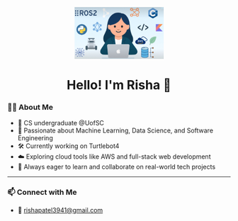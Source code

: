 <p align="center">
  <img src="Image.png" alt="Risha's banner" width="40%">
</p>

<h1 align="center">Hello! I'm Risha 👋</h1>

### 👩‍💻 About Me

- 🌟 CS undergraduate @UofSC  
- 🤖 Passionate about Machine Learning, Data Science, and Software Engineering  
- 🛠 Currently working on Turtlebot4   
- ☁️ Exploring cloud tools like AWS and full-stack web development  
- 🧠 Always eager to learn and collaborate on real-world tech projects  

---

### 📫 Connect with Me
- 📧 rishapatel3941@gmail.com
